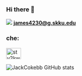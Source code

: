 ### Hi there 👋
<img src="https://img.shields.io/badge/Gmail-EA4335?style=flat-square&logo=Gmail&logoColor=white" /> <strong>james4230@g.skku.edu</strong>

<h3 align="left">che:</h3>
<a href="https://instagram.com/stv2kwak" target="blank"><img align="center" src="https://raw.githubusercontent.com/rahuldkjain/github-profile-readme-generator/master/src/images/icons/Social/instagram.svg" alt="stv2kwak" height="30" width="40" /></a>


![JackCokebb GitHub stats](https://github-readme-stats.vercel.app/api?username=JackCokebb&show_icons=true&theme=radical)


